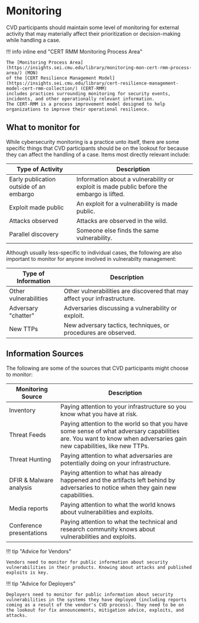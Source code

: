 # Monitoring

CVD participants should maintain some level of monitoring for external activity that may materially affect their
prioritization or decision-making while handling a case.

!!! info inline end "CERT RMM Monitoring Process Area"

    The [Monitoring Process Area](https://insights.sei.cmu.edu/library/monitoring-mon-cert-rmm-process-area/) (MON)
    of the [CERT Resilience Management Model](https://insights.sei.cmu.edu/library/cert-resilience-management-model-cert-rmm-collection/) (CERT-RMM) 
    includes practices surrounding monitoring for security events, incidents, and other operationally relevant information.
    The CERT-RMM is a process improvement model designed to help organizations to improve their operational resilience.

## What to monitor for

While cybersecurity monitoring is a practice unto itself, there are some specific things that CVD participants should be on the lookout for
because they can affect the handling of a case. Items most directly relevant include:

| Type of Activity                        | Description                                                                               |
|-----------------------------------------|-------------------------------------------------------------------------------------------|
| Early publication outside of an embargo | Information about a vulnerability or exploit is made public before the embargo is lifted. |
| Exploit made public                     | An exploit for a vulnerability is made public.                                            |
| Attacks observed                        | Attacks are observed in the wild.                                                         |
| Parallel discovery                      | Someone else finds the same vulnerability.                                                |

Although usually less-specific to individual cases, the following are also important to monitor for anyone involved
in vulnerabilty management:

| Type of Information   | Description                                                               |
|-----------------------|---------------------------------------------------------------------------|
| Other vulnerabilities | Other vulnerabilities are discovered that may affect your infrastructure. |
| Adversary "chatter"   | Adversaries discussing a vulnerability or exploit.                        |
| New TTPs              | New adversary tactics, techniques, or procedures are observed.            |

## Information Sources

The following are some of the sources that CVD participants might choose to monitor:

| Monitoring Source        | Description                                                                                                                                                           |
|--------------------------|-----------------------------------------------------------------------------------------------------------------------------------------------------------------------|
| Inventory                | Paying attention to your infrastructure so you know what you have at risk.                                                                                            |
| Threat Feeds             | Paying attention to the world so that you have some sense of what adversary capabilities are. You want to know when adversaries gain new capabilities, like new TTPs. |
| Threat Hunting           | Paying attention to what adversaries are potentially doing on your infrastructure.                                                                                    |
| DFIR & Malware analysis  | Paying attention to what has already happened and the artifacts left behind by adversaries to notice when they gain new capabilities.                                 |
| Media reports            | Paying attention to what the world knows about vulnerabilities and exploits.                                                                                          |
| Conference presentations | Paying attention to what the technical and research community knows about vulnerabilities and exploits.                                                               |

!!! tip "Advice for Vendors"

    Vendors need to monitor for public information about security vulnerabilities in their products. Knowing about attacks and published exploits is key.

!!! tip "Advice for Deployers"

    Deployers need to monitor for public information about security vulnerabilities in the systems they have deployed (including reports coming as a result of the vendor's CVD process). They need to be on the lookout for fix announcements, mitigation advice, exploits, and attacks.
